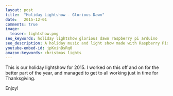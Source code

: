```yaml
---
layout: post
title:  "Holiday Lightshow - Glorious Dawn"
date:   2015-12-01
comments: true
image:
  teaser: lightshow.png
seo_keywords: holiday lightshow glorious dawn raspberry pi arduino
seo_description: A holiday music and light show made with Raspberry Pis
youtube-embed-id: jpKxinBsRq0
amazon-keywords: christmas lights
---
```


This is our holiday lightshow for 2015. I worked on this off and on for the better part of the year, and managed to get to all working just in time for Thanksgiving.

Enjoy!

